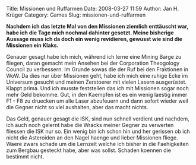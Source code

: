 Title: Missionen und Ruffarmen
Date: 2008-03-27 11:59
Author: Jan H. Krüger
Category: Games
Slug: missionen-und-ruffarmen

**Nachdem ich das letzte Mal von den Missionen ziemlich enttäuscht war,
habe ich die Tage mich nochmal dahinter gesetzt. Meine bisherige Aussage
muss ich da doch ein wenig revidieren, gewusst wie sind die Missionen
ein Klaks.**  
  
Genauer gesagt habe ich mich, während ich lerne eine Mining Barge zu
fliegen, daran gemacht mein Ansehen bei der Corporation Theogology
Council zu verbessern. Im Grunde sowas die der Ruf bei den Fraktionen in
WoW. Da dies nur über Missionen geht, habe ich mich eine ruhige Ecke im
Universum gesucht und meinen Zerstoerer mit vielen Lasern ausgerüstet.
Klappt prima. Und ich musste feststellen das ich mit Missionen sogar
noch mehr Geld bekomme. Gut, in den Kaempfen ist es ein wenig laestig
immer F1 - F8 zu druecken um alle Laser abzufeuern und dann sofort
wieder weil die Gegner nicht so viel aushalten, aber das macht nichts.  
  
Das Geld, genauer gesagt die ISK, sind nun schnell verdient und nachdem,
ich auch noch gelernt habe die Wracks meiner Gegner zu verwerten
fliessen die ISK nur so. Ein wenig bin ich schon hin und her gerissen ob
ich nicht die Asteroiden an den Nagel haenge und lieber Missionen
fliege. Waere zwars schade um die Lernzeit welche ich bisher in die
Faehigkeiten zum Bergbau gesteckt habe, aber was sollst. Schaden koennen
die bestimmt nicht.
